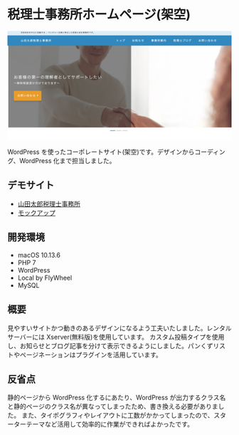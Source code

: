 # 税理士事務所ホームページ(架空)

[![tax-office](img/dist/readme.png)](http://xd162417.wp.xdomain.jp/)

WordPress を使ったコーポレートサイト(架空)です。デザインからコーディング、WordPress 化まで担当しました。

## デモサイト

- [山田太郎税理士事務所](http://xd162417.wp.xdomain.jp/)
- [モックアップ](https://afternoon20.github.io/tax-office/)

## 開発環境

- macOS 10.13.6
- PHP 7
- WordPress
- Local by FlyWheel
- MySQL

## 概要

見やすいサイトかつ動きのあるデザインになるよう工夫いたしました。レンタルサーバーには Xserver(無料版)を使用しています。
カスタム投稿タイプを使用し、お知らせとブログ記事を分けて表示できるようにしました。パンくずリストやページネーションはプラグインを活用しています。

## 反省点

静的ページから WordPress 化するにあたり、WordPress が出力するクラス名と静的ページのクラス名が異なってしまったため、書き換える必要がありました。
また、タイポグラフィやレイアウトに工数がかかってしまったので、スターターテーマなど活用して効率的に作業ができればよかったです。
